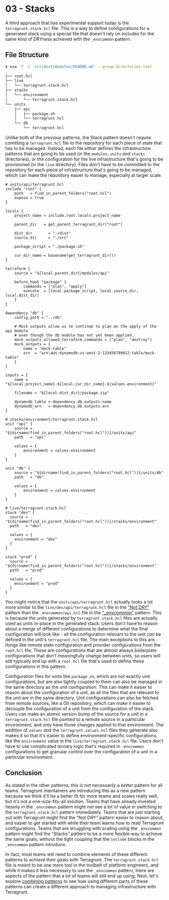 # 03 - Stacks

A third approach that has experimental support today is the `terragrunt.stack.hcl` file. This is a way to define configurations for a generated stack using a special file that doesn't rely on includes for the same kind of DRYness achieved with the `_envcommon` pattern.

## File Structure

```bash
$ eza -T -I 'src|dist|modules|README.md' --group-directories-last
.
├── root.hcl
├── live
│   └── terragrunt.stack.hcl
├── stacks
│   └── environment
│       └── terragrunt.stack.hcl
└── units
    ├── api
    │   ├── package.sh
    │   └── terragrunt.hcl
    └── db
        └── terragrunt.hcl
```

Unlike both of the previous patterns, the Stack pattern doesn't require comitting a `terragrunt.hcl` file to the repository for each piece of state that has to be managed. Instead, each file either defines the infrastructure patterns that are going to be used (in the `modules`, `units` and `stacks` directories), or the configuration for the live infrastructure that's going to be provisioned (in the `live` directory). Files don't have to be committed to the repository for each piece of infrastructure that's going to be managed, which can make the repository easier to manage, especially at larger scale.

```hcl
# units/api/terragrunt.hcl
include "root" {
	path   = find_in_parent_folders("root.hcl")
	expose = true
}

locals {
	project_name = include.root.locals.project_name

	parent_dir   = get_parent_terragrunt_dir("root")

	dist_dir       = "./dist"
	source_dir     = "./src"
	
	package_script = "./package.sh"

	cur_dir_name = basename(get_terragrunt_dir())
}

terraform {
	source = "${local.parent_dir}/modules/api"

	before_hook "package" {
		commands = ["plan", "apply"]
		execute  = [local.package_script, local.source_dir, local.dist_dir]
	}
}

dependency "db" {
	config_path = "../db"

	# Mock outputs allow us to continue to plan on the apply of the api module
	# even though the db module has not yet been applied.
	mock_outputs_allowed_terraform_commands = ["plan", "destroy"] 
	mock_outputs = {
		name = "mock-table"
		arn  = "arn:aws:dynamodb:us-west-2:123456789012:table/mock-table"
	}
}

inputs = {
	name = "${local.project_name}-${local.cur_dir_name}-${values.environment}"

	filename = "${local.dist_dir}/package.zip"

	dynamodb_table = dependency.db.outputs.name
	dynamodb_arn   = dependency.db.outputs.arn
}
```

```hcl
# stacks/environment/terragrunt.stack.hcl
unit "api" {
	source = "${dirname(find_in_parent_folders("root.hcl"))}/units/api"
	path   = "api"

	values = {
		environment = values.environment
	}
}

unit "db" {
	source = "${dirname(find_in_parent_folders("root.hcl"))}/units/db"
	path   = "db"

	values = {
		environment = values.environment
	}
}
```

```hcl
# live/terragrunt.stack.hcl
stack "dev" {
  source = "${dirname(find_in_parent_folders("root.hcl"))}/stacks/environment"
  path   = "dev"

  values = {
    environment = "dev"
  }
}

stack "prod" {
  source = "${dirname(find_in_parent_folders("root.hcl"))}/stacks/environment"
  path   = "prod"

  values = {
    environment = "prod"
  }
}
```

You might notice that the `units/api/terragrunt.hcl` actually looks a lot more similar to the `live/dev/api/terragrunt.hcl` file in the ["Not DRY"](../01-not-dry) pattern than the `_envcommon/api.hcl` file in the ["_envcommon"](../02-envcommon) pattern. This is because the units generated by `terragrunt.stack.hcl` files are actually used as units in-place in the generated stack. Users don't have to reason about a merge of different configurations to determine what the final configuration will look like - all the configuration relevant to the unit _can_ be defined in the unit's `terragrunt.hcl` file. The main exceptions to this are things like remote state configuration and provider configurations from the `root.hcl` file. These are configurations that are almost always boilerplate configurations that don't meaningfully change between units, so users will still typically end up with a `root.hcl` file that's used to define these configurations in this pattern.

Configuration files for units like `package.sh`, which are not exactly unit configurations, but are also tightly coupled to them can also be managed in the same directory as the unit configuration. This can make it easier to reason about the configuration of a unit, as all the files that are relevant to the unit are in the same directory. Unit configurations can also be fetched from remote sources, like a Git repository, which can make it easier to decouple the configuration of a unit from the configuration of the stack. Users can make an atomic version bump of the source for a unit in a `terragrunt.stack.hcl` file pointed to a remote source in a particular environment, and only have those changes applied to that environment. The addition of `values` and the `terragrunt.values.hcl` files they generate also makes it so that it's easier to define environment-specific configurations, like the `environment` value in the `live/terragrunt.stack.hcl` file. Users don't have to use complicated ternary logic that's required in `_envcommon` configurations to get granular control over the configuration of a unit in a particular environment.

## Conclusion

As stated in the other patterns, this is not necessarily a _better_ pattern for all teams. Terragrunt maintainers are introducing this as a new pattern because we think it'll be a better fit for more teams and scales really well, but it's not a one-size-fits-all solution. Teams that have already invested heavily in the `_envcommon` pattern might not see a lot of value in switching to the `terragrunt.stack.hcl` pattern immediately. Teams that are just starting out with Terragrunt might find the "Not DRY" pattern easier to reason about, and easier to get started with while their team learns how to read Terragrunt configurations. Teams that are struggling with scaling using the `_envcommon` pattern might find the "Stacks" pattern to be a more flexible way to achieve the same goals, without the tight coupling that the `include` blocks in the `_envcommon` pattern introduce.

In-fact, most teams will need to combine elements of these different patterns to achieve their goals with Terragrunt. The `terragrunt.stack.hcl` file is meant to be one more tool in the toolbelt of platform engineers, and while it makes it less necessary to use the `_envcommon` pattern, there are aspects of the pattern that a lot of teams will still end up using. Next, let's explore [combining patterns](../04-combining-patterns) to see how using different parts of these patterns can create a different approach to managing infrastructure with Terragrunt.
